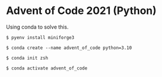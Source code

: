 # Advent of Code 2021 (Python)

Using conda to solve this.

```
$ pyenv install miniforge3

$ conda create --name advent_of_code python=3.10

$ conda init zsh

$ conda activate advent_of_code
```
